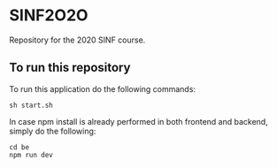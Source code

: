 # SINF2O2O
Repository for the 2020 SINF course.

## To run this repository
To run this application do the following commands: 

```
sh start.sh
```

In case npm install is already performed in both frontend and backend, simply do the following:



```
cd be
npm run dev
```